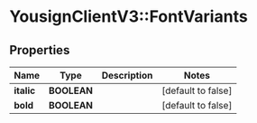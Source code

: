 # YousignClientV3::FontVariants

## Properties
Name | Type | Description | Notes
------------ | ------------- | ------------- | -------------
**italic** | **BOOLEAN** |  | [default to false]
**bold** | **BOOLEAN** |  | [default to false]

